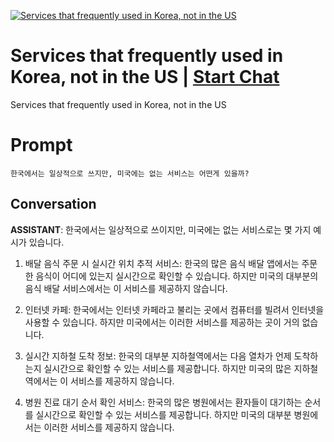 
[![Services that frequently used in Korea, not in the US](https://flow-prompt-covers.s3.us-west-1.amazonaws.com/icon/futuristic/futu_1.png)](https://gptcall.net/chat.html?data=%7B%22contact%22%3A%7B%22id%22%3A%220YWOjwVE2urtxVk8UZaiD%22%2C%22flow%22%3Atrue%7D%7D)
# Services that frequently used in Korea, not in the US | [Start Chat](https://gptcall.net/chat.html?data=%7B%22contact%22%3A%7B%22id%22%3A%220YWOjwVE2urtxVk8UZaiD%22%2C%22flow%22%3Atrue%7D%7D)
Services that frequently used in Korea, not in the US

# Prompt

```
한국에서는 일상적으로 쓰지만, 미국에는 없는 서비스는 어떤게 있을까?
```

## Conversation

**ASSISTANT**: 한국에서는 일상적으로 쓰이지만, 미국에는 없는 서비스로는 몇 가지 예시가 있습니다.



1. 배달 음식 주문 시 실시간 위치 추적 서비스: 한국의 많은 음식 배달 앱에서는 주문한 음식이 어디에 있는지 실시간으로 확인할 수 있습니다. 하지만 미국의 대부분의 음식 배달 서비스에서는 이 서비스를 제공하지 않습니다.



2. 인터넷 카페: 한국에서는 인터넷 카페라고 불리는 곳에서 컴퓨터를 빌려서 인터넷을 사용할 수 있습니다. 하지만 미국에서는 이러한 서비스를 제공하는 곳이 거의 없습니다.



3. 실시간 지하철 도착 정보: 한국의 대부분 지하철역에서는 다음 열차가 언제 도착하는지 실시간으로 확인할 수 있는 서비스를 제공합니다. 하지만 미국의 많은 지하철역에서는 이 서비스를 제공하지 않습니다.



4. 병원 진료 대기 순서 확인 서비스: 한국의 많은 병원에서는 환자들이 대기하는 순서를 실시간으로 확인할 수 있는 서비스를 제공합니다. 하지만 미국의 대부분 병원에서는 이러한 서비스를 제공하지 않습니다.


